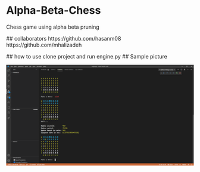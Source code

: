 # Alpha-Beta-Chess
Chess game using alpha beta pruning
<p></p>
<p></p>
## collaborators
https://github.com/hasanm08
https://github.com/mhalizadeh
<p></p>
## how to use
clone project and run engine.py   
## Sample picture
<p align="center">
  <img  src="sample.png">
</p>
